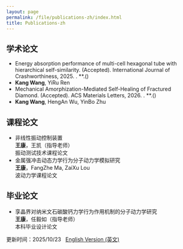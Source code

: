 ```yaml
---
layout: page
permalink: /file/publications-zh/index.html
title: Publications-zh
---
```


## 学术论文

- Energy absorption performance of multi-cell hexagonal tube with hierarchical self-similarity. (Accepted). International Journal of Crashworthiness, 2025. . **.() <br>
- **Kang Wang**, YiRu Ren <br>
- Mechanical Amorphization-Mediated Self-Healing of Fractured Diamond. (Accepted). ACS Materials Letters, 2026. . **.() <br>
- **Kang Wang**, HengAn Wu, YinBo Zhu <br>

## 课程论文

- 非线性振动控制装置<br>**王康**，王凯（指导老师）<br>振动测试技术课程论文<br>
- 金属强冲击动态力学行为分子动力学模拟研究<br>**王康**，FangZhe Ma, ZaiXu Lou <br>波动力学课程论文<br>

## 毕业论文

- 孪晶界对纳米文石碳酸钙力学行为作用机制的分子动力学研究<br>**王康**，任毅如（指导老师）<br>本科毕业设计论文<br>

更新时间：2025/10/23 &nbsp;  [English Version (英文)](https://itskkk.github.io/publications/)
